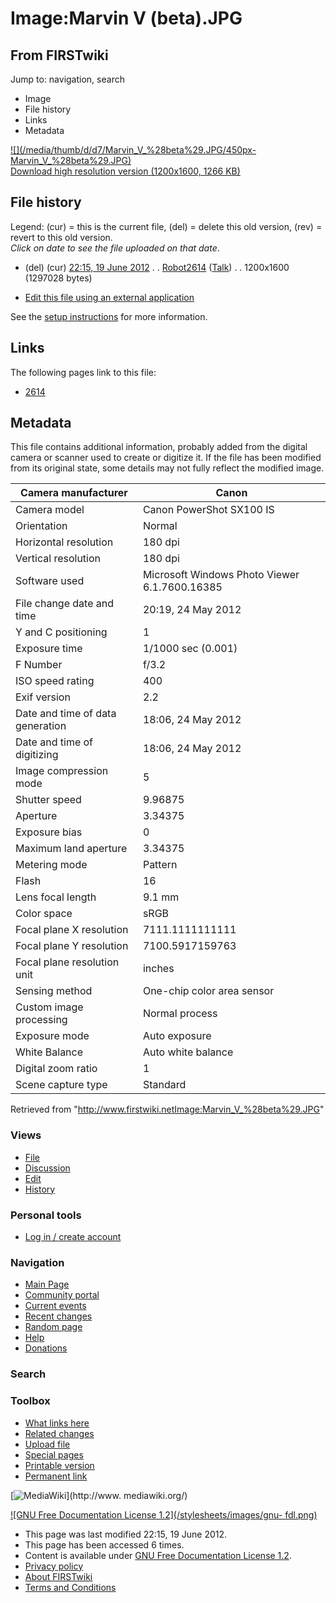 # Image:Marvin V (beta).JPG

## From FIRSTwiki

Jump to: navigation, search

- Image
- File history
- Links
- Metadata

[![](/media/thumb/d/d7/Marvin_V_%28beta%29.JPG/450px-
Marvin_V_%28beta%29.JPG)](/media/d/d7/Marvin_V_%28beta%29.JPG)<br>
[Download high resolution version (1200x1600, 1266 KB)](/media/d/d7/Marvin_V_%28beta%29.JPG)

## File history

Legend: (cur) = this is the current file, (del) = delete this old version, (rev) = revert to this old version.<br>
_Click on date to see the file uploaded on that date_.

- (del) (cur) [22:15, 19 June 2012](/media/d/d7/Marvin_V_%28beta%29.JPG "/media/d/d7/Marvin V \(beta\).JPG") . . [Robot2614](/index.php?title=User:Robot2614&action=edit "User:Robot2614") ([Talk](User_talk:Robot2614 "User talk:Robot2614")) . . 1200x1600 (1297028 bytes)

- [Edit this file using an external application](/index.php?title=Image:Marvin_V_%28beta%29.JPG&action=edit&externaledit=true&mode=file "Image:Marvin V \(beta\).JPG")

See the [setup instructions](http://meta.wikimedia.org/wiki/Help:External_editors "http://meta.wikimedia.org/wiki/Help:External_editors") for more information.

## Links

The following pages link to this file:

- [2614](2614 "2614")

## Metadata

This file contains additional information, probably added from the digital camera or scanner used to create or digitize it. If the file has been modified from its original state, some details may not fully reflect the modified image.

Camera manufacturer              | Canon
-------------------------------- | ---------------------------------------------
Camera model                     | Canon PowerShot SX100 IS
Orientation                      | Normal
Horizontal resolution            | 180 dpi
Vertical resolution              | 180 dpi
Software used                    | Microsoft Windows Photo Viewer 6.1.7600.16385
File change date and time        | 20:19, 24 May 2012
Y and C positioning              | 1
Exposure time                    | 1/1000 sec (0.001)
F Number                         | f/3.2
ISO speed rating                 | 400
Exif version                     | 2.2
Date and time of data generation | 18:06, 24 May 2012
Date and time of digitizing      | 18:06, 24 May 2012
Image compression mode           | 5
Shutter speed                    | 9.96875
Aperture                         | 3.34375
Exposure bias                    | 0
Maximum land aperture            | 3.34375
Metering mode                    | Pattern
Flash                            | 16
Lens focal length                | 9.1 mm
Color space                      | sRGB
Focal plane X resolution         | 7111.1111111111
Focal plane Y resolution         | 7100.5917159763
Focal plane resolution unit      | inches
Sensing method                   | One-chip color area sensor
Custom image processing          | Normal process
Exposure mode                    | Auto exposure
White Balance                    | Auto white balance
Digital zoom ratio               | 1
Scene capture type               | Standard

Retrieved from "<http://www.firstwiki.netImage:Marvin_V_%28beta%29.JPG>"

### Views

- [File](Image:Marvin_V_%28beta%29.JPG)
- [Discussion](/index.php?title=Image_talk:Marvin_V_%28beta%29.JPG&action=edit)
- [Edit](/index.php?title=Image:Marvin_V_%28beta%29.JPG&action=edit)
- [History](/index.php?title=Image:Marvin_V_%28beta%29.JPG&action=history)

### Personal tools

- [Log in / create account](/index.php?title=Special:Userlogin&returnto=Image:Marvin_V_\(beta\).JPG)

[](Main_Page "Main Page")

### Navigation

- [Main Page](Main_Page)
- [Community portal](FIRSTwiki:Community_portal)
- [Current events](Current_events)
- [Recent changes](Special:Recentchanges)
- [Random page](Special:Random)
- [Help](FIRSTwiki:Help)
- [Donations](FIRSTwiki:Site_support)

### Search

### Toolbox

- [What links here](Special:Whatlinkshere/Image:Marvin_V_%28beta%29.JPG)
- [Related changes](Special:Recentchangeslinked/Image:Marvin_V_%28beta%29.JPG)
- [Upload file](Special:Upload)
- [Special pages](Special:Specialpages)
- [Printable version](/index.php?title=Image:Marvin_V_%28beta%29.JPG&printable=yes)
- [Permanent link](/index.php?title=Image:Marvin_V_%28beta%29.JPG&oldid=154026)

[![MediaWiki](/skins/common/images/poweredby_mediawiki_88x31.png)](http://www.
mediawiki.org/)

[![GNU Free Documentation License 1.2](/stylesheets/images/gnu-
fdl.png)](http://www.gnu.org/copyleft/fdl.html)

- This page was last modified 22:15, 19 June 2012.
- This page has been accessed 6 times.
- Content is available under [GNU Free Documentation License 1.2](http://www.gnu.org/copyleft/fdl.html "http://www.gnu.org/copyleft/fdl.html").
- [Privacy policy](FIRSTwiki:Privacy_policy "FIRSTwiki:Privacy policy")
- [About FIRSTwiki](FIRSTwiki:About "FIRSTwiki:About")
- [Terms and Conditions](FIRSTwiki:Terms_and_conditions "FIRSTwiki:Terms and conditions")
